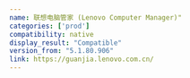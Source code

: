 ```yaml
---
name: 联想电脑管家 (Lenovo Computer Manager)"
categories: ['prod']
compatibility: native
display_result: "Compatible"
version_from: "5.1.80.906"
link: https://guanjia.lenovo.com.cn/
---
```

